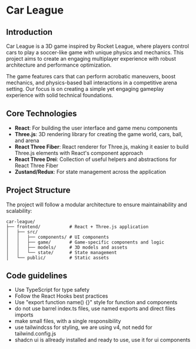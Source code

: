 # Car League

## Introduction

Car League is a 3D game inspired by Rocket League, where players control cars to play a soccer-like game with unique physics and mechanics. This project aims to create an engaging multiplayer experience with robust architecture and performance optimization.

The game features cars that can perform acrobatic maneuvers, boost mechanics, and physics-based ball interactions in a competitive arena setting. Our focus is on creating a simple yet engaging gameplay experience with solid technical foundations.


## Core Technologies

- **React**: For building the user interface and game menu components
- **Three.js**: 3D rendering library for creating the game world, cars, ball, and arena
- **React Three Fiber**: React renderer for Three.js, making it easier to build Three.js elements with React's component approach
- **React Three Drei**: Collection of useful helpers and abstractions for React Three Fiber
- **Zustand/Redux**: For state management across the application

## Project Structure

The project will follow a modular architecture to ensure maintainability and scalability:

```
car-league/
├── frontend/           # React + Three.js application
│   ├── src/
│   │   ├── components/ # UI components
│   │   ├── game/       # Game-specific components and logic
│   │   ├── models/     # 3D models and assets
│   │   └── state/      # State management
│   └── public/         # Static assets
```

## Code guidelines

- Use TypeScript for type safety
- Follow the React Hooks best practices
- Use "export function name() {}" style for function and components
- do not use barrel index.ts files, use named exports and direct files imports
- make small files, with a single responsibility
- use tailwindcss for styling, we are using v4, not nedd for tailwind.config.js
- shadcn ui is allready installed and ready to use, use it for ui components